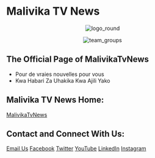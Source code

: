 # Malivika TV News

<div align="center">


![logo_round](https://github.com/MalivikaTvNews/MalivikaTvNews/assets/143610734/cbe09d3d-e691-4711-8460-018a571b81f6)

![team_groups](https://github.com/MalivikaTvNews/MalivikaTvNews/assets/143610734/e56ebf28-8e35-4cd9-851f-c8bb0ae767f4)

</div>

## The Official Page of MalivikaTvNews
-  Pour de vraies nouvelles pour vous
-  Kwa Habari Za Uhakika Kwa Ajili Yako

## Malivika TV News Home:

[MalivikaTvNews](http://www.malivikatv.com/)

## Contact and Connect With Us:
[Email Us]()
[Facebook]()
[Twitter]()
[YouTube]()
[LinkedIn]()
[Instagram]()



<!---
MalivikaTvNews/MalivikaTvNews is a ✨ special ✨ repository because its `README.md` (this file) appears on your GitHub profile.
You can click the Preview link to take a look at your changes.
--->
